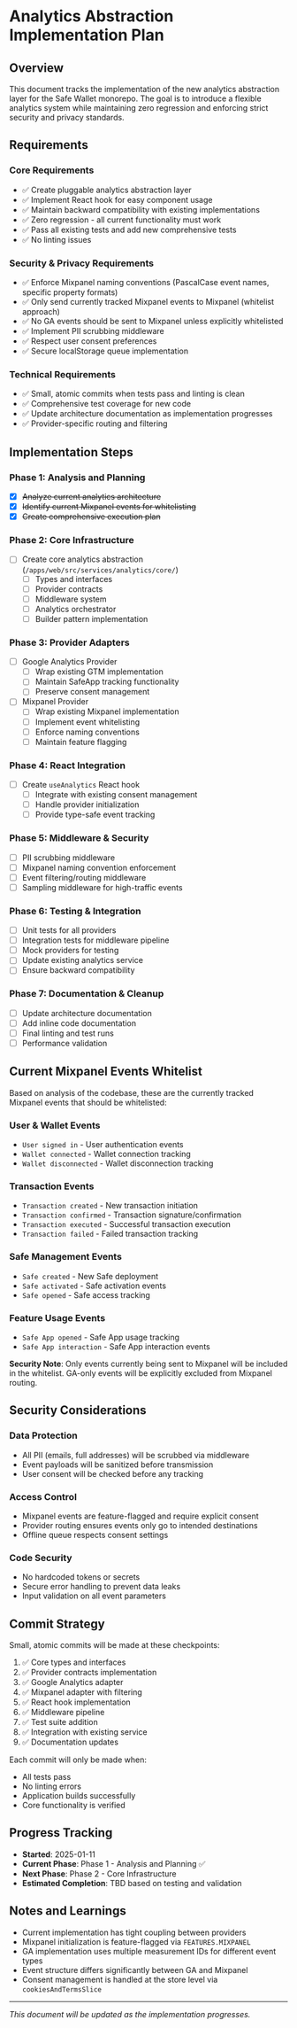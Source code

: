 # Analytics Abstraction Implementation Plan

## Overview
This document tracks the implementation of the new analytics abstraction layer for the Safe Wallet monorepo. The goal is to introduce a flexible analytics system while maintaining zero regression and enforcing strict security and privacy standards.

## Requirements

### Core Requirements
- ✅ Create pluggable analytics abstraction layer
- ✅ Implement React hook for easy component usage  
- ✅ Maintain backward compatibility with existing implementations
- ✅ Zero regression - all current functionality must work
- ✅ Pass all existing tests and add new comprehensive tests
- ✅ No linting issues

### Security & Privacy Requirements
- ✅ Enforce Mixpanel naming conventions (PascalCase event names, specific property formats)
- ✅ Only send currently tracked Mixpanel events to Mixpanel (whitelist approach)
- ✅ No GA events should be sent to Mixpanel unless explicitly whitelisted
- ✅ Implement PII scrubbing middleware
- ✅ Respect user consent preferences
- ✅ Secure localStorage queue implementation

### Technical Requirements
- ✅ Small, atomic commits when tests pass and linting is clean
- ✅ Comprehensive test coverage for new code
- ✅ Update architecture documentation as implementation progresses
- ✅ Provider-specific routing and filtering

## Implementation Steps

### Phase 1: Analysis and Planning
- [x] ~~Analyze current analytics architecture~~
- [x] ~~Identify current Mixpanel events for whitelisting~~ 
- [x] ~~Create comprehensive execution plan~~

### Phase 2: Core Infrastructure
- [ ] Create core analytics abstraction (`/apps/web/src/services/analytics/core/`)
  - [ ] Types and interfaces
  - [ ] Provider contracts
  - [ ] Middleware system
  - [ ] Analytics orchestrator
  - [ ] Builder pattern implementation

### Phase 3: Provider Adapters
- [ ] Google Analytics Provider
  - [ ] Wrap existing GTM implementation
  - [ ] Maintain SafeApp tracking functionality
  - [ ] Preserve consent management
- [ ] Mixpanel Provider  
  - [ ] Wrap existing Mixpanel implementation
  - [ ] Implement event whitelisting
  - [ ] Enforce naming conventions
  - [ ] Maintain feature flagging

### Phase 4: React Integration
- [ ] Create `useAnalytics` React hook
  - [ ] Integrate with existing consent management
  - [ ] Handle provider initialization
  - [ ] Provide type-safe event tracking

### Phase 5: Middleware & Security
- [ ] PII scrubbing middleware
- [ ] Mixpanel naming convention enforcement
- [ ] Event filtering/routing middleware
- [ ] Sampling middleware for high-traffic events

### Phase 6: Testing & Integration
- [ ] Unit tests for all providers
- [ ] Integration tests for middleware pipeline
- [ ] Mock providers for testing
- [ ] Update existing analytics service
- [ ] Ensure backward compatibility

### Phase 7: Documentation & Cleanup
- [ ] Update architecture documentation
- [ ] Add inline code documentation
- [ ] Final linting and test runs
- [ ] Performance validation

## Current Mixpanel Events Whitelist

Based on analysis of the codebase, these are the currently tracked Mixpanel events that should be whitelisted:

### User & Wallet Events
- `User signed in` - User authentication events
- `Wallet connected` - Wallet connection tracking
- `Wallet disconnected` - Wallet disconnection tracking

### Transaction Events  
- `Transaction created` - New transaction initiation
- `Transaction confirmed` - Transaction signature/confirmation
- `Transaction executed` - Successful transaction execution
- `Transaction failed` - Failed transaction tracking

### Safe Management Events
- `Safe created` - New Safe deployment
- `Safe activated` - Safe activation events
- `Safe opened` - Safe access tracking

### Feature Usage Events
- `Safe App opened` - Safe App usage tracking
- `Safe App interaction` - Safe App interaction events

**Security Note**: Only events currently being sent to Mixpanel will be included in the whitelist. GA-only events will be explicitly excluded from Mixpanel routing.

## Security Considerations

### Data Protection
- All PII (emails, full addresses) will be scrubbed via middleware
- Event payloads will be sanitized before transmission
- User consent will be checked before any tracking

### Access Control
- Mixpanel events are feature-flagged and require explicit consent
- Provider routing ensures events only go to intended destinations
- Offline queue respects consent settings

### Code Security
- No hardcoded tokens or secrets
- Secure error handling to prevent data leaks
- Input validation on all event parameters

## Commit Strategy

Small, atomic commits will be made at these checkpoints:
1. ✅ Core types and interfaces
2. ✅ Provider contracts implementation  
3. ✅ Google Analytics adapter
4. ✅ Mixpanel adapter with filtering
5. ✅ React hook implementation
6. ✅ Middleware pipeline
7. ✅ Test suite addition
8. ✅ Integration with existing service
9. ✅ Documentation updates

Each commit will only be made when:
- All tests pass
- No linting errors
- Application builds successfully
- Core functionality is verified

## Progress Tracking

- **Started**: 2025-01-11
- **Current Phase**: Phase 1 - Analysis and Planning ✅
- **Next Phase**: Phase 2 - Core Infrastructure
- **Estimated Completion**: TBD based on testing and validation

## Notes and Learnings

- Current implementation has tight coupling between providers
- Mixpanel initialization is feature-flagged via `FEATURES.MIXPANEL`
- GA implementation uses multiple measurement IDs for different event types
- Event structure differs significantly between GA and Mixpanel
- Consent management is handled at the store level via `cookiesAndTermsSlice`

---

*This document will be updated as the implementation progresses.*